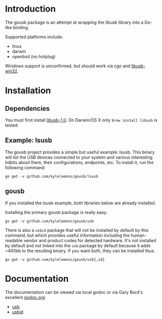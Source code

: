 Introduction
============

The gousb package is an attempt at wrapping the libusb library into a Go-like binding.

Supported platforms include:

- linux
- darwin
- openbsd (no hotplug)

Windows support is unconfirmed, but should work via cgo and [libusb-win32](http://sourceforge.net/apps/trac/libusb-win32/wiki).

Installation
============

Dependencies
------------
You must first install [libusb-1.0](http://libusb.org/wiki/libusb-1.0). On
Darwin/OS X only `brew install libusb` is tested.

Example: lsusb
--------------
The gousb project provides a simple but useful example: lsusb.  This binary
will list the USB devices connected to your system and various interesting
tidbits about them, their configurations, endpoints, etc.  To install it, run
the following command:

    go get -v github.com/kylelemons/gousb/lsusb

gousb
-----
If you installed the lsusb example, both libraries below are already installed.

Installing the primary gousb package is really easy:

    go get -v github.com/kylelemons/gousb/usb

There is also a `usbid` package that will not be installed by default by this
command, but which provides useful information including the human-readable
vendor and product codes for detected hardware.  It's not installed by default
and not linked into the `usb` package by default because it adds ~400kb to the
resulting binary.  If you want both, they can be installed thus:

    go get -v github.com/kylelemons/gousb/usb{,id}

Documentation
=============
The documentation can be viewed via local godoc or via Gary Burd's excellent [godoc.org](http://godoc.org/):

- [usb](http://godoc.org/github.com/kylelemons/gousb/usb)
- [usbid](http://godoc.org/pkg/github.com/kylelemons/gousb/usbid)
